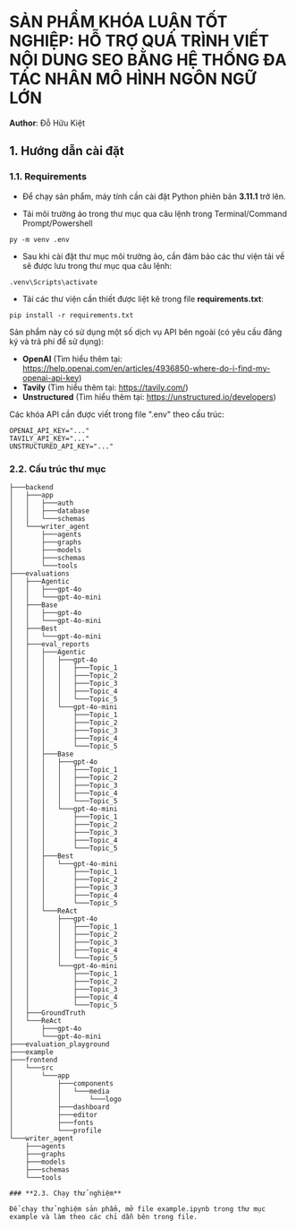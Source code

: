 # **SẢN PHẨM KHÓA LUẬN TỐT NGHIỆP: HỖ TRỢ QUÁ TRÌNH VIẾT NỘI DUNG SEO BẰNG HỆ THỐNG ĐA TÁC NHÂN MÔ HÌNH NGÔN NGỮ LỚN**

**Author**: Đỗ Hữu Kiệt

## **1. Hướng dẫn cài đặt**

### **1.1. Requirements**

- Để chạy sản phẩm, máy tính cần cài đặt Python phiên bản **3.11.1** trở lên.

- Tải môi trường ảo trong thư mục qua câu lệnh trong Terminal/Command Prompt/Powershell

```{cmd}
py -m venv .env
```

- Sau khi cài đặt thư mục môi trường ảo, cần đảm bảo các thư viện tải về sẽ được lưu trong thư mục qua câu lệnh:

```{cmd}
.venv\Scripts\activate
```

- Tải các thư viện cần thiết được liệt kê trong file **requirements.txt**:

```{cmd}
pip install -r requirements.txt
```

Sản phẩm này có sử dụng một số dịch vụ API bên ngoài (có yêu cầu đăng ký và trả phí để sử dụng):

- **OpenAI** (Tìm hiểu thêm tại: https://help.openai.com/en/articles/4936850-where-do-i-find-my-openai-api-key)
- **Tavily** (Tìm hiểu thêm tại: https://tavily.com/)
- **Unstructured** (Tìm hiểu thêm tại: https://unstructured.io/developers)

Các khóa API cần được viết trong file ".env" theo cấu trúc:

```
OPENAI_API_KEY="..."
TAVILY_API_KEY="..."
UNSTRUCTURED_API_KEY="..."
```

### **2.2. Cấu trúc thư mục**

```
├───backend
│   ├───app
│   │   ├───auth
│   │   ├───database
│   │   └───schemas
│   └───writer_agent
│       ├───agents
│       ├───graphs
│       ├───models
│       ├───schemas
│       └───tools
├───evaluations
│   ├───Agentic
│   │   ├───gpt-4o
│   │   └───gpt-4o-mini
│   ├───Base
│   │   ├───gpt-4o
│   │   └───gpt-4o-mini
│   ├───Best
│   │   └───gpt-4o-mini
│   ├───eval_reports
│   │   ├───Agentic
│   │   │   ├───gpt-4o
│   │   │   │   ├───Topic_1
│   │   │   │   ├───Topic_2
│   │   │   │   ├───Topic_3
│   │   │   │   ├───Topic_4
│   │   │   │   └───Topic_5
│   │   │   └───gpt-4o-mini
│   │   │       ├───Topic_1
│   │   │       ├───Topic_2
│   │   │       ├───Topic_3
│   │   │       ├───Topic_4
│   │   │       └───Topic_5
│   │   ├───Base
│   │   │   ├───gpt-4o
│   │   │   │   ├───Topic_1
│   │   │   │   ├───Topic_2
│   │   │   │   ├───Topic_3
│   │   │   │   ├───Topic_4
│   │   │   │   └───Topic_5
│   │   │   └───gpt-4o-mini
│   │   │       ├───Topic_1
│   │   │       ├───Topic_2
│   │   │       ├───Topic_3
│   │   │       ├───Topic_4
│   │   │       └───Topic_5
│   │   ├───Best
│   │   │   └───gpt-4o-mini
│   │   │       ├───Topic_1
│   │   │       ├───Topic_2
│   │   │       ├───Topic_3
│   │   │       ├───Topic_4
│   │   │       └───Topic_5
│   │   └───ReAct
│   │       ├───gpt-4o
│   │       │   ├───Topic_1
│   │       │   ├───Topic_2
│   │       │   ├───Topic_3
│   │       │   ├───Topic_4
│   │       │   └───Topic_5
│   │       └───gpt-4o-mini
│   │           ├───Topic_1
│   │           ├───Topic_2
│   │           ├───Topic_3
│   │           ├───Topic_4
│   │           └───Topic_5
│   ├───GroundTruth
│   └───ReAct
│       ├───gpt-4o
│       └───gpt-4o-mini
├───evaluation_playground
├───example
├───frontend
│   └───src
│       └───app
│           ├───components
│           │   └───media
│           │       └───logo
│           ├───dashboard
│           ├───editor
│           ├───fonts
│           └───profile
└───writer_agent
    ├───agents
    ├───graphs
    ├───models
    ├───schemas
    └───tools

### **2.3. Chạy thử nghiệm**

Để chạy thử nghiệm sản phẩm, mở file example.ipynb trong thư mục example và làm theo các chỉ dẫn bên trong file.